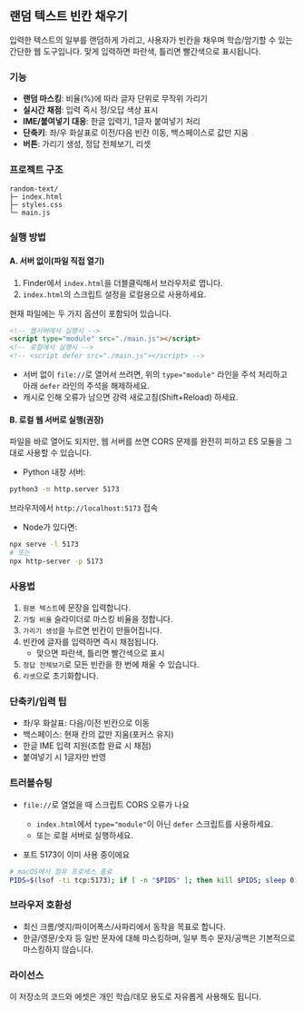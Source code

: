## 랜덤 텍스트 빈칸 채우기

입력한 텍스트의 일부를 랜덤하게 가리고, 사용자가 빈칸을 채우며 학습/암기할 수 있는 간단한 웹 도구입니다. 맞게 입력하면 파란색, 틀리면 빨간색으로 표시됩니다.

### 기능

- **랜덤 마스킹**: 비율(%)에 따라 글자 단위로 무작위 가리기
- **실시간 채점**: 입력 즉시 정/오답 색상 표시
- **IME/붙여넣기 대응**: 한글 입력기, 1글자 붙여넣기 처리
- **단축키**: 좌/우 화살표로 이전/다음 빈칸 이동, 백스페이스로 값만 지움
- **버튼**: 가리기 생성, 정답 전체보기, 리셋

### 프로젝트 구조

```
random-text/
├─ index.html
├─ styles.css
└─ main.js
```

### 실행 방법

#### A. 서버 없이(파일 직접 열기)

1. Finder에서 `index.html`을 더블클릭해서 브라우저로 엽니다.
2. `index.html`의 스크립트 설정을 로컬용으로 사용하세요.

현재 파일에는 두 가지 옵션이 포함되어 있습니다.

```html
<!-- 웹서버에서 실행시 -->
<script type="module" src="./main.js"></script>
<!-- 로컬에서 실행시 -->
<!-- <script defer src="./main.js"></script> -->
```

- 서버 없이 `file://`로 열어서 쓰려면, 위의 `type="module"` 라인을 주석 처리하고 아래 `defer` 라인의 주석을 해제하세요.
- 캐시로 인해 오류가 남으면 강력 새로고침(Shift+Reload) 하세요.

#### B. 로컬 웹 서버로 실행(권장)

파일을 바로 열어도 되지만, 웹 서버를 쓰면 CORS 문제를 완전히 피하고 ES 모듈을 그대로 사용할 수 있습니다.

- Python 내장 서버:

```bash
python3 -m http.server 5173
```

브라우저에서 `http://localhost:5173` 접속

- Node가 있다면:

```bash
npx serve -l 5173
# 또는
npx http-server -p 5173
```

### 사용법

1. `원본 텍스트`에 문장을 입력합니다.
2. `가릴 비율` 슬라이더로 마스킹 비율을 정합니다.
3. `가리기 생성`을 누르면 빈칸이 만들어집니다.
4. 빈칸에 글자를 입력하면 즉시 채점됩니다.
   - 맞으면 파란색, 틀리면 빨간색으로 표시
5. `정답 전체보기`로 모든 빈칸을 한 번에 채울 수 있습니다.
6. `리셋`으로 초기화합니다.

### 단축키/입력 팁

- 좌/우 화살표: 다음/이전 빈칸으로 이동
- 백스페이스: 현재 칸의 값만 지움(포커스 유지)
- 한글 IME 입력 지원(조합 완료 시 채점)
- 붙여넣기 시 1글자만 반영

### 트러블슈팅

- `file://`로 열었을 때 스크립트 CORS 오류가 나요

  - `index.html`에서 `type="module"`이 아닌 `defer` 스크립트를 사용하세요.
  - 또는 로컬 서버로 실행하세요.

- 포트 5173이 이미 사용 중이에요

```bash
# macOS에서 점유 프로세스 종료
PIDS=$(lsof -ti tcp:5173); if [ -n "$PIDS" ]; then kill $PIDS; sleep 0.5; PIDS=$(lsof -ti tcp:5173); if [ -n "$PIDS" ]; then kill -9 $PIDS; fi; fi
```

### 브라우저 호환성

- 최신 크롬/엣지/파이어폭스/사파리에서 동작을 목표로 합니다.
- 한글/영문/숫자 등 일반 문자에 대해 마스킹하며, 일부 특수 문자/공백은 기본적으로 마스킹하지 않습니다.

### 라이선스

이 저장소의 코드와 에셋은 개인 학습/데모 용도로 자유롭게 사용해도 됩니다.
